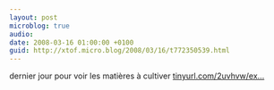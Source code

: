 ```yaml
---
layout: post
microblog: true
audio: 
date: 2008-03-16 01:00:00 +0100
guid: http://xtof.micro.blog/2008/03/16/t772350539.html
---
```

dernier jour pour voir les matières à cultiver [tinyurl.com/2uvhvw/ex...](http://tinyurl.com/2uvhvw/exposition.swf)
